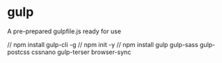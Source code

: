 # gulp
A pre-prepared gulpfile.js ready for use

// npm install gulp-cli -g
// npm init -y
// npm install gulp gulp-sass gulp-postcss cssnano gulp-terser browser-sync
